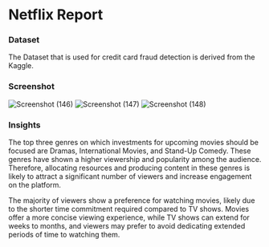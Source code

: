 # Netflix Report
### Dataset
The Dataset that is used for credit card fraud detection is derived from the Kaggle.

### Screenshot
![Screenshot (146)](https://github.com/AmandeepkaurCSE/Netflix-Report/assets/64351796/e952f144-cdef-4fed-b0ce-1d215df7b8a5)
![Screenshot (147)](https://github.com/AmandeepkaurCSE/Netflix-Report/assets/64351796/f3c24764-9c71-40ba-ba76-ddc319f3376b)
![Screenshot (148)](https://github.com/AmandeepkaurCSE/Netflix-Report/assets/64351796/1790df38-9221-4169-b1b5-1e6e05ebb721)

### Insights
The top three genres on which investments for upcoming movies should be focused are Dramas, International Movies, and Stand-Up Comedy. These genres have shown a higher viewership and popularity among the audience. Therefore, allocating resources and producing content in these genres is likely to attract a significant number of viewers and increase engagement on the platform. 

The majority of viewers show a preference for watching movies, likely due to the shorter time commitment required compared to TV shows. Movies offer a more concise viewing experience, while TV shows can extend for weeks to months, and viewers may prefer to avoid dedicating extended periods of time to watching them.
